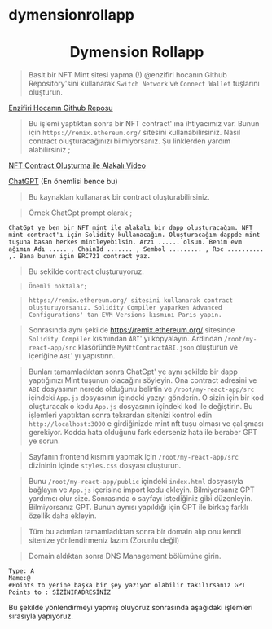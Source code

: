 # dymensionrollapp
<h1 align="center"> Dymension Rollapp </h1>

>Basit bir NFT Mint sitesi yapma.(!)
@enzifiri hocanın Github Repository'sini kullanarak `Switch Network` ve `Connect Wallet` tuşlarını oluşturun.

[Enzifiri Hocanın Github Reposu](https://github.com/enzifiri/dApp-Starter-RC)

>Bu işlemi yaptıktan sonra bir NFT contract' ına ihtiyacımız var. Bunun için `https://remix.ethereum.org/` sitesini kullanabilirsiniz. Nasıl contract oluşturacağınızı bilmiyorsanız. Şu linklerden yardım alabilirsiniz ;

[NFT Contract Oluşturma ile Alakalı Video](https://www.youtube.com/watch?v=GwFQg8ROZfo&t)

[ChatGPT](https://chat.openai.com/) (En önemlisi bence bu)

>Bu kaynakları kullanarak bir contract oluşturabilirsiniz. 

>Örnek ChatGpt prompt olarak ;

```
ChatGpt ye ben bir NFT mint ile alakalı bir dapp oluşturacağım. NFT mint contract'ı için Solidity kullanacağım. Oluşturacağım dappde mint tuşuna basan herkes mintleyebilsin. Arzı ...... olsun. Benim evm ağımın Adı ..... , ChainId ....... , Sembol ......... , Rpc .......... ,. Bana bunun için ERC721 contract yaz.
```

>Bu şekilde contract oluşturuyoruz.

>`Önemli noktalar;`

>`https://remix.ethereum.org/ sitesini kullanarak contract oluşturuyorsanız. Solidity Compiler yaparken Advanced Configurations' tan EVM Versions kısmını Paris yapın.`

>Sonrasında aynı şekilde  https://remix.ethereum.org/ sitesinde `Solidity Compiler` kısmından `ABI`' yı kopyalayın. Ardından `/root/my-react-app/src` klasöründe `MyNftContractABI.json` oluşturun ve içeriğine `ABI`' yı yapıstırın.

>Bunları tamamladıktan sonra ChatGpt' ye aynı şekilde bir dapp yaptığınızı Mint tuşunun olacağını söyleyin. Ona contract adresini ve `ABI` dosyasının nerede olduğunu belirtin ve `/root/my-react-app/src` içindeki `App.js` dosyasının içindeki yazıyı gönderin. O sizin için bir kod oluşturacak o kodu `App.js` dosyasının içindeki kod ile değiştirin. Bu işlemleri yaptıktan sonra tekrardan sitenizi kontrol edin `http://localhost:3000` e girdiğinizde mint nft tuşu olması ve çalışması gerekiyor. Kodda hata olduğunu fark ederseniz hata ile beraber GPT ye sorun. 

>Sayfanın frontend kısmını yapmak için
`/root/my-react-app/src` dizininin içinde `styles.css` dosyası oluşturun.

>Bunu `/root/my-react-app/public` içindeki `index.html` dosyasıyla bağlayın ve `App.js` içerisine import kodu ekleyin. Bilmiyorsanız GPT yardımcı olur size. Sonrasında o sayfayı istediğiniz gibi düzenleyin. Bilmiyorsanız GPT. Bunun aynısı yapıldığı için GPT ile birkaç farklı özellik daha ekleyin.

>Tüm bu adımları tamamladıktan sonra bir domain alıp onu kendi sitenize yönlendirmeniz lazım.(Zorunlu değil)

>Domain aldıktan sonra DNS Management bölümüne girin. 
```
Type: A  
Name:@ 
#Points to yerine başka bir şey yazıyor olabilir takılırsanız GPT
Points to : SİZİNIPADRESİNİZ 
```

Bu şekilde yönlendirmeyi yapmış oluyoruz sonrasında aşağıdaki işlemleri sırasıyla yapıyoruz.
